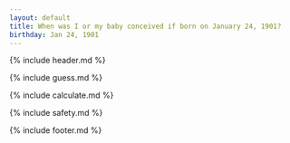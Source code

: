 ```yaml
---
layout: default
title: When was I or my baby conceived if born on January 24, 1901?
birthday: Jan 24, 1901
---
```


{% include header.md %}

{% include guess.md %}

{% include calculate.md %}

{% include safety.md %}

{% include footer.md %}




